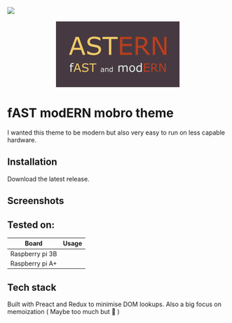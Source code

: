 ![](https://api.travis-ci.org/DBaker85/astern.svg?branch=main)

<p align="center"> 
    <img src="https://raw.githubusercontent.com/DBaker85/astern/main/src/docs/astern_logo.png" alt="astern logo">
 </p>

# fAST modERN mobro theme

I wanted this theme to be modern but also very easy to run on less capable hardware.

## Installation

Download the latest release.

## Screenshots

## Tested on:

| Board           | Usage |
| --------------- | ----- |
| Raspberry pi 3B |       |
| Raspberry pi A+ |       |

## Tech stack

Built with Preact and Redux to minimise DOM lookups. Also a big focus on memoization ( Maybe too much but 🤷 )
